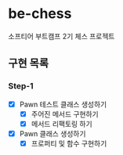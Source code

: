 # be-chess
소프티어 부트캠프 2기 체스 프로젝트

## 구현 목록
### Step-1
- [x] Pawn 테스트 클래스 생성하기
  - [x] 주어진 메서드 구현하기 
  - [x] 메서드 리팩토링 하기 
- [x] Pawn 클래스 생성하기 
  - [x] 프로퍼티 및 함수 구현하기